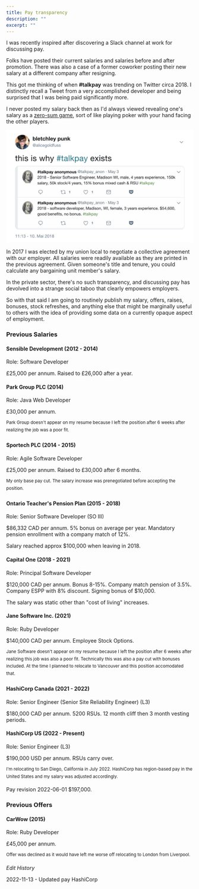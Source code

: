 ```yaml
---
title: Pay transparency
description: ""
excerpt: ""
---
```


I was recently inspired after discovering a Slack channel at work for discussing pay.

Folks have posted their current salaries and salaries before and after promotion. There was also a case of a former coworker posting their new salary at a different company after resigning.

This got me thinking of when **#talkpay** was trending on Twitter circa 2018. I distinctly recall a Tweet from a very accomplished developer and being surprised that I was being paid significantly more.

I never posted my salary back then as I'd always viewed revealing one's salary as a [zero-sum game](https://en.wikipedia.org/wiki/Zero-sum_game), sort of like playing poker with your hand facing the other players.

![alicegoldfuss via Twitter](/assets/images/tweets/talk_pay_tweet.png)

In 2017 I was elected by my union local to negotiate a collective agreement with our employer. All salaries were readily available as they are printed in the previous agreement. Given someone's title and tenure, you could calculate any bargaining unit member's salary.

In the private sector, there's no such transparency, and discussing pay has devolved into a strange social taboo that clearly empowers employers.

So with that said I am going to routinely publish my salary, offers, raises, bonuses, stock refreshes, and anything else that might be marginally useful to others with the idea of providing some data on a currently opaque aspect of employment.

### Previous Salaries

#### Sensible Development (2012 - 2014)

Role: Software Developer

£25,000 per annum. Raised to £26,000 after a year.

#### Park Group PLC (2014)

Role: Java Web Developer

£30,000 per annum.

<sup>Park Group doesn't appear on my resume because I left the position after 6 weeks after realizing the job was a poor fit.</sup>


#### Sportech PLC (2014 - 2015)

Role: Agile Software Developer

£25,000 per annum. Raised to £30,000 after 6 months.

<sup>My only base pay cut. The salary increase was prenegotiated before accepting the position.</sup>

#### Ontario Teacher's Pension Plan (2015 - 2018)

Role: Senior Software Developer (SO III)

$86,332 CAD per annum. 5% bonus on average per year. Mandatory pension enrollment with a company match of 12%.

Salary reached approx $100,000 when leaving in 2018.

#### Capital One (2018 - 2021)

Role: Principal Software Developer

$120,000 CAD per annum. Bonus 8-15%. Company match pension of 3.5%. Company ESPP with 8% discount. Signing bonus of $10,000.

The salary was static other than "cost of living" increases.

#### Jane Software Inc. (2021)

Role: Ruby Developer

$140,000 CAD per annum. Employee Stock Options.

<sup>Jane Software doesn't appear on my resume because I left the position after 6 weeks after realizing this job was also a poor fit. Technically this was also a pay cut with bonuses included. At the time I planned to relocate to Vancouver and this position accomodated that.</sup>

#### HashiCorp Canada (2021 - 2022)

Role: Senior Engineer (Senior Site Reliability Engineer) (L3)

$180,000 CAD per annum. 5200 RSUs. 12 month cliff then 3 month vesting periods.

#### HashiCorp US (2022 - Present)

Role: Senior Engineer (L3)

$190,000 USD per annum. RSUs carry over.

<sup>I'm relocating to San Diego, California in July 2022. HashiCorp has region-based pay in the United States and my salary was adjusted accordingly.</sup>

Pay revision 2022-06-01 $197,000.

### Previous Offers

#### CarWow (2015)

Role: Ruby Developer

£45,000 per annum.

<sup>Offer was declined as it would have left me worse off relocating to London from Liverpool.</sup>

*Edit History*

2022-11-13 - Updated pay HashiCorp
